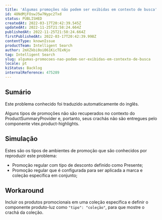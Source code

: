 ```yaml
---
title: 'Algumas promoções não podem ser exibidas em contexto de busca'
id: 48NdMjFOswJ5w7Nypc2Txd
status: PUBLISHED
createdAt: 2022-03-17T20:42:39.545Z
updatedAt: 2022-11-25T21:58:24.664Z
publishedAt: 2022-11-25T21:58:24.664Z
firstPublishedAt: 2022-03-17T20:42:39.998Z
contentType: knownIssue
productTeam: Intelligent Search
author: 2mXZkbi0oi061KicTExNjo
tag: Intelligent Search
slug: algumas-promocoes-nao-podem-ser-exibidas-em-contexto-de-busca
locale: pt
kiStatus: Backlog
internalReference: 475289
---
```


## Sumário

<div class="alert alert-info">
  <p>Este problema conhecido foi traduzido automaticamente do inglês.</p>
</div>


Alguns tipos de promoções não são recuperados no contexto do ProductSummaryProvider e, portanto, seus crachás não são entregues pelo componente vtex.product-highlights.



## Simulação


Estes são os tipos de ambientes de promoção que são conhecidos por reproduzir este problema:


- Promoção regular com tipo de desconto definido como Presente;
- Promoção regular que é configurada para ser aplicada a marca e coleção específica em conjunto;



## Workaround


Incluir os produtos promocionais em uma coleção específica e definir o componente produto-luz como `"tipo": "coleção"`, para que mostre o crachá da coleção.

